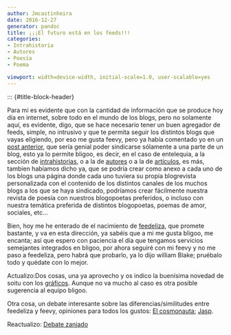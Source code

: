 ```yaml
---
author: Jmcastinheira
date: 2016-12-27
generator: pandoc
title: ¡¡¡El futuro está en los feeds!!!
categories:
- Intrahistoria
- Autores
- Poesía
- Poema

viewport: width=device-width, initial-scale=1.0, user-scalable=yes
---
```


::: {#title-block-header}

Para mi es evidente que con la cantidad de información que se produce
hoy día en internet, sobre todo en el mundo de los blogs, pero no
solamente aquí, es evidente, digo, que se hace necesario tener un buen
agregador de feeds, simple, no intrusivo y que te permita seguir los
distintos blogs que vayas eligiendo, por eso me gusta feevy, pero ya
había comentado yo en un [post
anterior](http://entelequia.bligoo.com/content/view/138092/Propuestas_sobre_Bligoo.html),
que sería genial poder sindicarse sólamente a una parte de un blog, esto
ya lo permite bligoo, es decir, en el caso de entelequia, a la sección
de [intrahistorias](http://entelequia.bligoo.com/tag/intrahistoria), o a
la de [autores](http://entelequia.bligoo.com/tag/autores) o a la de
[artículos](http://entelequia.bligoo.com/tag/art%EDculo), es más,
tambíen habíamos dicho ya, que se podría crear como anexo a cada uno de
los blogs una página donde cada uno tuviera su propia blogrevista
personalizada con el contenido de los distintos canales de los muchos
blogs a los que se haya sindicado, podríamos crear fácilmente nuestra
revista de poesía con nuestros blogopoetas preferidos, o incluso con
nuestra temática preferida de distintos blogopoetas, poemas de amor,
sociales, etc...

Bien, hoy me he enterado de el nacimiento de
[feedeliza](http://bitacoras.com/widgets/feedeliza), que promete
bastante, y va en esta dirección, ya sabéis que a mi me gusta bligoo, me
encanta; así que espero con paciencia el día que tengamos servicios
semejantes integrados en bligoo, por ahora seguiré con mi feevy y no me
paso a feedeliza, pero habrá que probarlo, ya lo dijo william Blake;
pruébalo todo y quédate con lo mejor.

Actualizo:Dos cosas, una ya aprovecho y os indico la buenísima novedad
de soitu con los
[gráficos](http://www.soitu.es/soitu/2008/03/25/met/1206461193_108279.html).
Aunque no va mucho al caso es otra posible sugerencia al equipo bligoo.

Otra cosa, un debate interesante sobre las diferencias/similitudes entre
feedeliza y feevy, opiniones para todos los gustos: [El
cosmonauta](http://www.programavostok.com/blog/%c2%bffeedeliza-menudo-clon-de-feevy);
[Jasp](http://jasp.bitacoras.com/2008/03/27/feedeliza-con-bitacorascom/).

Reactualizo: [Debate zanjado](http://www.deugarte.com/sobre-feedeliza)
